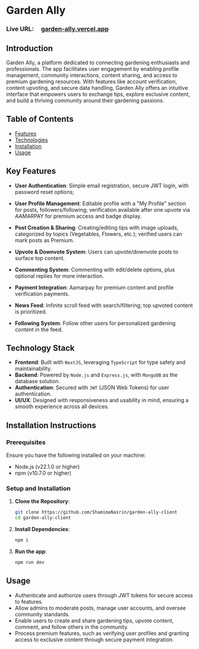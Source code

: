 # Garden Ally

### Live URL: &nbsp; &nbsp; [garden-ally.vercel.app](https://garden-ally-client.vercel.app/)

## Introduction

Garden Ally, a platform dedicated to connecting gardening enthusiasts and professionals. The app facilitates user engagement by enabling profile management, community interactions, content sharing, and access to premium gardening resources. With features like account verification, content upvoting, and secure data handling, Garden Ally offers an intuitive interface that empowers users to exchange tips, explore exclusive content, and build a thriving community around their gardening passions.

## Table of Contents

- [Features](#key-features)
- [Technologies](#technology-stack)
- [Installation](#installation-instructions)
- [Usage](#usage)

## Key Features

- **User Authentication**: Simple email registration, secure JWT login, with password reset options;

- **User Profile Management**: Editable profile with a "My Profile" section for posts, followers/following; verification available after one upvote via AAMARPAY for premium access and badge display.

- **Post Creation & Sharing**: Creating/editing tips with image uploads, categorized by topics (Vegetables, Flowers, etc.); verified users can mark posts as Premium.

- **Upvote & Downvote System**: Users can upvote/downvote posts to surface top content.

- **Commenting System**: Commenting with edit/delete options, plus optional replies for more interaction.

- **Payment Integration**: Aamarpay for premium content and profile verification payments.

- **News Feed**: Infinite scroll feed with search/filtering; top upvoted content is prioritized.

- **Following System**: Follow other users for personalized gardening content in the feed.

## Technology Stack

- **Frontend**: Built with `NextJS`, leveraging `TypeScript` for type safety and maintainability.
- **Backend**: Powered by `Node.js` and `Express.js`, with `MongoDB` as the database solution.
- **Authentication**: Secured with `JWT` (JSON Web Tokens) for user authentication.
- **UI/UX**: Designed with responsiveness and usability in mind, ensuring a smooth experience across all devices.

## Installation Instructions

### Prerequisites

Ensure you have the following installed on your machine:

- Node.js (v22.1.0 or higher)
- npm (v10.7.0 or higher)

### Setup and Installation

1. **Clone the Repository**:

   ```bash
   git clone https://github.com/ShamimaNasrin/garden-ally-client
   cd garden-ally-client
   ```

2. **Install Dependencies**:

   ```bash
   npm i
   ```

3. **Run the app**:

   ```bash
   npm run dev
   ```

## Usage

- Authenticate and authorize users through JWT tokens for secure access to features.
- Allow admins to moderate posts, manage user accounts, and oversee community standards.
- Enable users to create and share gardening tips, upvote content, comment, and follow others in the community.
- Process premium features, such as verifying user profiles and granting access to exclusive content through secure payment integration.
